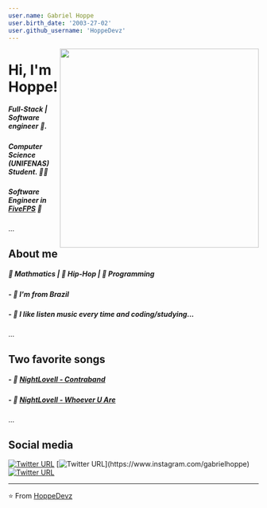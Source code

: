 ```yaml
---
user.name: Gabriel Hoppe
user.birth_date: '2003-27-02'
user.github_username: 'HoppeDevz'
---
```


<img align="right" width="400" height="400" src="https://i.imgur.com/FufhAF4.png">


# Hi, I'm Hoppe!

##### Full-Stack | Software engineer :robot:.

##### Computer Science (UNIFENAS) Student. :man_technologist:

##### Software Engineer in [FiveFPS](https://fivefps.com) 🚀
...
<!------------------------------------------------------------------------------------------------->

## About me 

##### 💛 Mathmatics | 💛 Hip-Hop | 💛 Programming

##### - 🍥 I'm from Brazil
##### - 🍥 I like listen music every time and coding/studying...
...

<!------------------------------------------------------------------------------------------------->

## Two favorite songs
##### - 🥤 [NightLovell - Contraband](https://www.youtube.com/watch?v=ZHI18vd9IJE)
##### - 🥤 [NightLovell - Whoever U Are](https://www.youtube.com/watch?v=91Wx_0R6vFY)
...

<!------------------------------------------------------------------------------------------------->

## Social media

[![Twitter URL](https://img.shields.io/twitter/url?color=%231DA1F2&label=follow&logo=twitter&logoColor=%231DA1F2&style=flat-square&url=https%3A%2F%2Fwww.reddit.com%2Fuser%2FFatChicken277)](https://twitter.com/GabrielhoppeM)
[![Twitter URL](https://img.shields.io/twitter/url?color=%23fb3958&label=follow&logo=instagram&logoColor=%23fb3958&style=flat-square&url=https%3A%2F%2Fwww.instagram.com%2Falejorc_)](https://www.instagram.com/gabrielhoppe)
[![Twitter URL](https://img.shields.io/twitter/url?color=%230072b1&label=connect&logo=linkedin&logoColor=%230072b1&style=flat-square&url=https%3A%2F%2Fwww.linkedin.com%2Fin%2Falejandro-ramirez-ciceros%2F)](https://www.linkedin.com/in/gabriel-hoppe-0b13a51ab/)

---
⭐️ From [HoppeDevz](https://github.com/FatChicken277)
